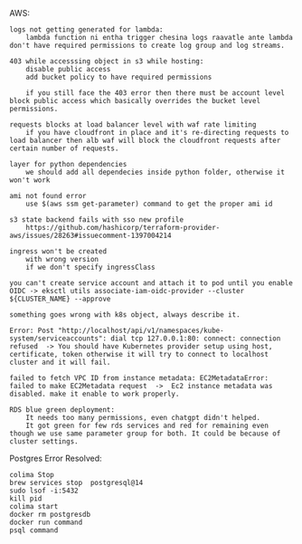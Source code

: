 AWS:

    logs not getting generated for lambda:
        lambda function ni entha trigger chesina logs raavatle ante lambda don't have required permissions to create log group and log streams.

    403 while accesssing object in s3 while hosting:
        disable public access
        add bucket policy to have required permissions

        if you still face the 403 error then there must be account level block public access which basically overrides the bucket level permissions.

    requests blocks at load balancer level with waf rate limiting
        if you have cloudfront in place and it's re-directing requests to load balancer then alb waf will block the cloudfront requests after certain number of requests.

    layer for python dependencies
        we should add all dependecies inside python folder, otherwise it won't work
    
    ami not found error
        use $(aws ssm get-parameter) command to get the proper ami id

    s3 state backend fails with sso new profile
        https://github.com/hashicorp/terraform-provider-aws/issues/28263#issuecomment-1397004214

    ingress won't be created
        with wrong version
        if we don't specify ingressClass
    
    you can't create service account and attach it to pod until you enable OIDC -> eksctl utils associate-iam-oidc-provider --cluster ${CLUSTER_NAME} --approve
    
    something goes wrong with k8s object, always describe it.

    Error: Post "http://localhost/api/v1/namespaces/kube-system/serviceaccounts": dial tcp 127.0.0.1:80: connect: connection refused  -> You should have Kubernetes provider setup using host, certificate, token otherwise it will try to connect to localhost cluster and it will fail.

    failed to fetch VPC ID from instance metadata: EC2MetadataError: failed to make EC2Metadata request  ->  Ec2 instance metadata was disabled. make it enable to work properly.

    RDS blue green deployment:
        It needs too many permissions, even chatgpt didn't helped.
        It got green for few rds services and red for remaining even though we use same parameter group for both. It could be because of cluster settings.
    

Postgres Error Resolved:

    colima Stop
    brew services stop  postgresql@14
    sudo lsof -i:5432
    kill pid
    colima start
    docker rm postgresdb
    docker run command
    psql command 